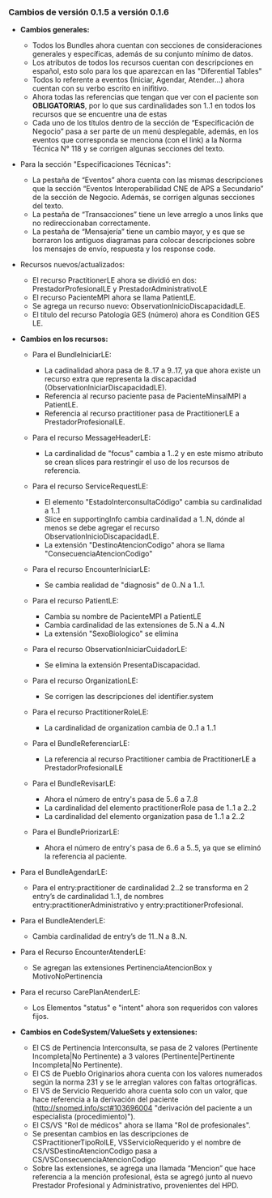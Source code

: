
### Cambios de versión 0.1.5 a versión 0.1.6

- **Cambios generales:** 
   - Todos los Bundles ahora cuentan con secciones de consideraciones generales y específicas, además de su conjunto mínimo de datos. 
   - Los atributos de todos los recursos cuentan con descripciones en español, esto solo para los que aparezcan en las "Diferential Tables" 
   - Todos lo referente a eventos (Iniciar, Agendar, Atender...) ahora cuentan con su verbo escrito en inifitivo. 
   - Ahora todas las referencias que tengan que ver con el paciente son **OBLIGATORIAS**, por lo que sus cardinalidades son 1..1 en todos los recursos que se encuentre una de estas 
   - Cada uno de los títulos dentro de la sección de “Especificación de Negocio” pasa a ser parte de un menú desplegable, además, en los eventos que corresponda se menciona (con el link) a la Norma Técnica N° 118 y se corrigen algunas secciones del texto.

- Para la sección "Especificaciones Técnicas": 
   - La pestaña de “Eventos” ahora cuenta con las mismas descripciones que la sección “Eventos Interoperabilidad CNE de APS a Secundario” de la sección de Negocio. Además, se corrigen algunas secciones del texto.
   - La pestaña de “Transacciones” tiene un leve arreglo a unos links que no redireccionaban correctamente. 
   - La pestaña de “Mensajería” tiene un cambio mayor, y es que se borraron los antiguos diagramas para colocar descripciones sobre los mensajes de envío, respuesta y los response code. 

- Recursos nuevos/actualizados:  
   - El recurso PractitionerLE ahora se dividió en dos: PrestadorProfesionalLE y PrestadorAdministrativoLE
   - El recurso PacienteMPI ahora se llama PatientLE. 
   - Se agrega un recurso nuevo: ObservationInicioDiscapacidadLE. 
   - El título del recurso Patología GES (número) ahora es Condition GES LE. 

- **Cambios en los recursos:**

   - Para el BundleIniciarLE:   
      - La cadinalidad ahora pasa de 8..17 a 9..17, ya que ahora existe un recurso extra que representa la discapacidad (ObservationIniciarDiscapacidadLE).  
      - Referencia al recurso paciente pasa de PacienteMinsalMPI a PatientLE.  
      - Referencia al recurso practitioner pasa de PractitionerLE a PrestadorProfesionalLE.  

   - Para el recurso MessageHeaderLE:  
      - La cardinalidad de "focus" cambia a 1..2 y en este mismo atributo se crean slices para restringir el uso de los recursos de referencia.   

   - Para el recurso ServiceRequestLE:  
      - El elemento "EstadoInterconsultaCódigo" cambia su cardinalidad a 1..1  
      - Slice en supportingInfo cambia cardinalidad a 1..N, dónde al menos se debe agregar el recurso ObservationInicioDiscapacidadLE.  
      - La extensión "DestinoAtencionCodigo" ahora se llama "ConsecuenciaAtencionCodigo"  

   - Para el recurso EncounterIniciarLE:  
      - Se cambia realidad de "diagnosis" de 0..N a 1..1.  

   - Para el recurso PatientLE: 
      - Cambia su nombre de PacienteMPI a PatientLE 
      - Cambia cardinalidad de las extensiones de 5..N a 4..N 
      - La extensión "SexoBiologico" se elimina 


   - Para el recurso ObservationIniciarCuidadorLE:  
      - Se elimina la extensión PresentaDiscapacidad. 


   - Para el recurso OrganizationLE: 
      - Se corrigen las descripciones del identifier.system 


   - Para el recurso PractitionerRoleLE:  
      - La cardinalidad de organization cambia de 0..1 a 1..1 

   - Para el BundleReferenciarLE: 
      - La referencia al recurso Practitioner cambia de PractitionerLE a PrestadorProfesionalLE 

   - Para el BundleRevisarLE:  
      - Ahora el número de entry's pasa de 5..6 a 7..8 
      - La cardinalidad del elemento practitionerRole pasa de 1..1 a 2..2 
      - La cardinalidad del elemento organization pasa de 1..1 a 2..2 

   - Para el BundlePriorizarLE:  
      - Ahora el número de entry's pasa de 6..6 a 5..5, ya que se eliminó la referencia al paciente. 

- Para el BundleAgendarLE:  
   - Para el entry:practitioner de cardinalidad 2..2 se transforma en 2 entry’s de cardinalidad 1..1, de nombres entry:practitionerAdministrativo y entry:practitionerProfesional.  

- Para el BundleAtenderLE:  
   - Cambia cardinalidad de entry’s de 11..N a 8..N. 

- Para el Recurso EncounterAtenderLE:  
   - Se agregan las extensiones PertinenciaAtencionBox y MotivoNoPertinencia 

- Para el recurso CarePlanAtenderLE:  
   - Los Elementos "status" e "intent" ahora son requeridos con valores fijos. 
   
- **Cambios en CodeSystem/ValueSets y extensiones:**
   - El CS de Pertinencia Interconsulta, se pasa de 2 valores (Pertinente Incompleta\|No Pertinente) a 3 valores (Pertinente\|Pertinente Incompleta\|No Pertinente). 
   - El CS de Pueblo Originarios ahora cuenta con los valores numerados según la norma 231 y se le arreglan valores con faltas ortográficas.   
   - El VS de Servicio Requerido ahora cuenta solo con un valor, que hace referencia a la derivación del paciente (http://snomed.info/sct#103696004 "derivación del paciente a un especialista (procedimiento)").  
   - El CS/VS "Rol de médicos" ahora se llama "Rol de profesionales".   
   - Se presentan cambios en las descripciones de CSPractitionerTipoRolLE, VSServicioRequerido y el nombre de CS/VSDestinoAtencionCodigo pasa a CS/VSConsecuenciaAtencionCodigo  
   - Sobre las extensiones, se agrega una llamada “Mencion” que hace referencia a la mención profesional, ésta se agregó junto al nuevo Prestador Profesional y Administrativo, provenientes del HPD.  


